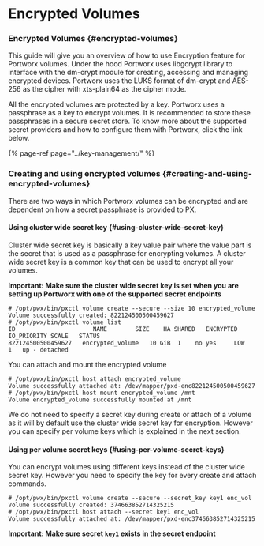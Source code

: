 # Encrypted Volumes

### Encrypted Volumes {#encrypted-volumes}

This guide will give you an overview of how to use Encryption feature for Portworx volumes. Under the hood Portworx uses libgcrypt library to interface with the dm-crypt module for creating, accessing and managing encrypted devices. Portworx uses the LUKS format of dm-crypt and AES-256 as the cipher with xts-plain64 as the cipher mode.

All the encrypted volumes are protected by a key. Portworx uses a passphrase as a key to encrypt volumes. It is recommended to store these passphrases in a secure secret store. To know more about the supported secret providers and how to configure them with Portworx, click the link below.

{% page-ref page="../key-management/" %}

### Creating and using encrypted volumes {#creating-and-using-encrypted-volumes}

There are two ways in which Portworx volumes can be encrypted and are dependent on how a secret passphrase is provided to PX.

#### Using cluster wide secret key {#using-cluster-wide-secret-key}

Cluster wide secret key is basically a key value pair where the value part is the secret that is used as a passphrase for encrypting volumes. A cluster wide secret key is a common key that can be used to encrypt all your volumes.

**Important: Make sure the cluster wide secret key is set when you are setting up Portworx with one of the supported secret endpoints**

```text
# /opt/pwx/bin/pxctl volume create --secure --size 10 encrypted_volume
Volume successfully created: 822124500500459627
# /opt/pwx/bin/pxctl volume list
ID	      	     		NAME		SIZE	HA SHARED	ENCRYPTED	IO_PRIORITY	SCALE	STATUS
822124500500459627	 encrypted_volume	10 GiB	1    no yes		LOW		1	up - detached
```

You can attach and mount the encrypted volume

```text
# /opt/pwx/bin/pxctl host attach encrypted_volume
Volume successfully attached at: /dev/mapper/pxd-enc822124500500459627
# /opt/pwx/bin/pxctl host mount encrypted_volume /mnt
Volume encrypted_volume successfully mounted at /mnt
```

We do not need to specify a secret key during create or attach of a volume as it will by default use the cluster wide secret key for encryption. However you can specify per volume keys which is explained in the next section.

#### Using per volume secret keys {#using-per-volume-secret-keys}

You can encrypt volumes using different keys instead of the cluster wide secret key. However you need to specify the key for every create and attach commands.

```text
# /opt/pwx/bin/pxctl volume create --secure --secret_key key1 enc_vol
Volume successfully created: 374663852714325215
# /opt/pwx/bin/pxctl host attach --secret key1 enc_vol
Volume successfully attached at: /dev/mapper/pxd-enc374663852714325215
```

**Important: Make sure secret `key1` exists in the secret endpoint**

